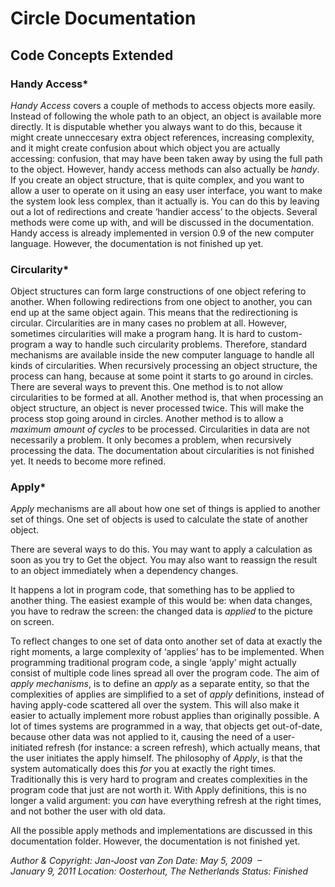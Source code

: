 ﻿Circle Documentation
====================

Code Concepts Extended
----------------------

### Handy Access*

*Handy Access* covers a couple of methods to access objects more easily. Instead of following the whole path to an object, an object is available more directly. It is disputable whether you always want to do this, because it might create unneccesary extra object references, increasing complexity, and it might create confusion about which object you are actually accessing: confusion, that may have been taken away by using the full path to the object. However, handy access methods can also actually be *handy*. If you create an object structure, that is quite complex, and you want to allow a user to operate on it using an easy user interface, you want to make the system look less complex, than it actually is. You can do this by leaving out a lot of redirections and create ‘handier access’ to the objects. Several methods were come up with, and will be discussed in the documentation. Handy access is already implemented in version 0.9 of the new computer language. However, the documentation is not finished up yet.

### Circularity*

Object structures can form large constructions of one object refering to another. When following redirections from one object to another, you can end up at the same object again. This means that the redirectioning is circular. Circularities are in many cases no problem at all. However, sometimes circularities will make a program hang. It is hard to custom-program a way to handle such circularity problems. Therefore, standard mechanisms are available inside the new computer language to handle all kinds of circularities. When recursively processing an object structure, the process can hang, because at some point it starts to go around in circles. There are several ways to prevent this. One method is to not allow circularities to be formed at all. Another method is, that when processing an object structure, an object is never processed twice. This will make the process stop going around in circles. Another method is to allow a *maximum amount of cycles* to be processed. Circularities in data are not necessarily a problem. It only becomes a problem, when recursively processing the data. The documentation about circularities is not finished yet. It needs to become more refined.

### Apply*

*Apply* mechanisms are all about how one set of things is applied to another set of things. One set of objects is used to calculate the state of another object.

There are several ways to do this. You may want to apply a calculation as soon as you try to Get the object. You may also want to reassign the result to an object immediately when a dependency changes.

It happens a lot in program code, that something has to be applied to another thing. The easiest example of this would be: when data changes, you have to redraw the screen: the changed data is *applied* to the picture on screen.

To reflect changes to one set of data onto another set of data at exactly the right moments, a large complexity of ‘applies’ has to be implemented. When programming traditional program code, a single ‘apply’ might actually consist of multiple code lines spread all over the program code. The aim of *apply mechanisms*, is to define an *apply* as a separate entity, so that the complexities of applies are simplified to a set of *apply* definitions, instead of having apply-code scattered all over the system. This will also make it easier to actually implement more robust applies than originally possible. A lot of times systems are programmed in a way, that objects get out-of-date, because other data was not applied to it, causing the need of a user-initiated refresh (for instance: a screen refresh), which actually means, that the user initiates the apply himself. The philosophy of *Apply*, is that the system automatically does this *for* you at exactly the right times. Traditionally this is very hard to program and creates complexities in the program code that just are not worth it. With Apply definitions, this is no longer a valid argument: you *can* have everything refresh at the right times, and not bother the user with old data.

All the possible apply methods and implementations are discussed in this documentation folder. However, the documentation is not finished yet.


*Author & Copyright: Jan-Joost van Zon        Date: May 5, 2009  –  January 9, 2011        Location: Oosterhout, The Netherlands        Status: Finished*

